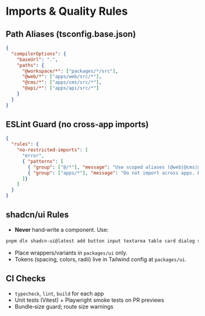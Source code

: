 # Imports & Quality Rules

## Path Aliases (tsconfig.base.json)
```json
{
  "compilerOptions": {
    "baseUrl": ".",
    "paths": {
      "@workspace/*": ["packages/*/src"],
      "@web/*": ["apps/web/src/*"],
      "@cms/*": ["apps/cms/src/*"],
      "@api/*": ["apps/api/src/*"]
    }
  }
}
```

## ESLint Guard (no cross‑app imports)
```json
{
  "rules": {
    "no-restricted-imports": [
      "error",
      { "patterns": [
        { "group": ["@/*"], "message": "Use scoped aliases (@web|@cms|@api|@workspace)." },
        { "group": ["apps/*"], "message": "Do not import across apps. Extract to packages/." }
      ]}
    ]
  }
}
```

## shadcn/ui Rules
- **Never** hand‑write a component. Use:
```bash
pnpm dlx shadcn-ui@latest add button input textarea table card dialog sheet dropdown-menu form
```
- Place wrappers/variants in `packages/ui` only.
- Tokens (spacing, colors, radii) live in Tailwind config at `packages/ui`.

## CI Checks
- `typecheck`, `lint`, `build` for each app
- Unit tests (Vitest) + Playwright smoke tests on PR previews
- Bundle‑size guard; route size warnings
